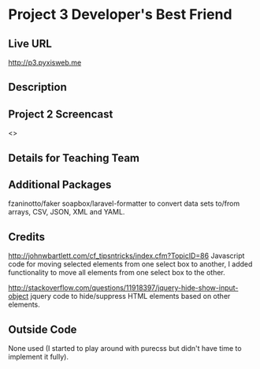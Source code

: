 # Project 3 Developer's Best Friend

## Live URL
<http://p3.pyxisweb.me>

## Description

## Project 2 Screencast
<>

## Details for Teaching Team

## Additional Packages

fzaninotto/faker
soapbox/laravel-formatter to convert data sets to/from arrays, CSV, JSON, XML and YAML.

## Credits
<http://johnwbartlett.com/cf_tipsntricks/index.cfm?TopicID=86> Javascript code for moving selected elements from one select box to another, I added functionality to move all elements from one select box to the other.

<http://stackoverflow.com/questions/11918397/jquery-hide-show-input-object> jquery code to hide/suppress HTML elements based on other elements.


## Outside Code
None used (I started to play around with purecss but didn't have time to implement it fully).